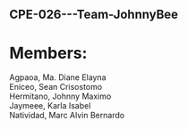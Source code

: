 ## CPE-026---Team-JohnnyBee

# Members:
Agpaoa, Ma. Diane Elayna <br>
Eniceo, Sean Crisostomo <br>
Hermitano, Johnny Maximo <br>
Jaymeee, Karla Isabel <br>
Natividad, Marc Alvin Bernardo
